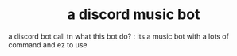 <h1 align="center"> a discord music bot </h1> 
a discord bot call tn 
what this bot do? : its a music bot with a lots of command and ez to use 
